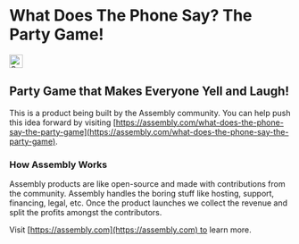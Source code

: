 # What Does The Phone Say? The Party Game!

<a href="https://assembly.com/what-does-the-phone-say-the-party-game/bounties?utm_campaign=assemblage&utm_source=what-does-the-phone-say-the-party-game&utm_medium=repo_badge"><img src="https://asm-badger.herokuapp.com/what-does-the-phone-say-the-party-game/badges/tasks.svg" height="24px" alt="Open Tasks" /></a>

## Party Game that Makes Everyone Yell and Laugh!

This is a product being built by the Assembly community. You can help push this idea forward by visiting [https://assembly.com/what-does-the-phone-say-the-party-game](https://assembly.com/what-does-the-phone-say-the-party-game).

### How Assembly Works

Assembly products are like open-source and made with contributions from the community. Assembly handles the boring stuff like hosting, support, financing, legal, etc. Once the product launches we collect the revenue and split the profits amongst the contributors.

Visit [https://assembly.com](https://assembly.com) to learn more.
